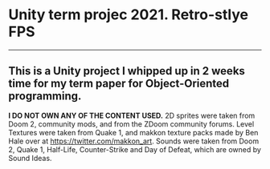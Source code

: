 # Unity term projec 2021. Retro-stlye FPS
--------------------
This is a Unity project I whipped up in 2 weeks time for my term paper for Object-Oriented programming.
--------------------
**I DO NOT OWN ANY OF THE CONTENT USED.**
2D sprites were taken from Doom 2, community mods, and from the ZDoom community forums. Level Textures were taken from Quake 1, and makkon texture packs made by Ben Hale over at https://twitter.com/makkon_art. Sounds were taken from Doom 2, Quake 1, Half-Life, Counter-Strike and Day of Defeat, which are owned by Sound Ideas.
